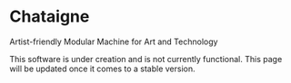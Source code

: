 # Chataigne
Artist-friendly Modular Machine for Art and Technology


This software is under creation and is not currently functional.
This page will be updated once it comes to a stable version.
